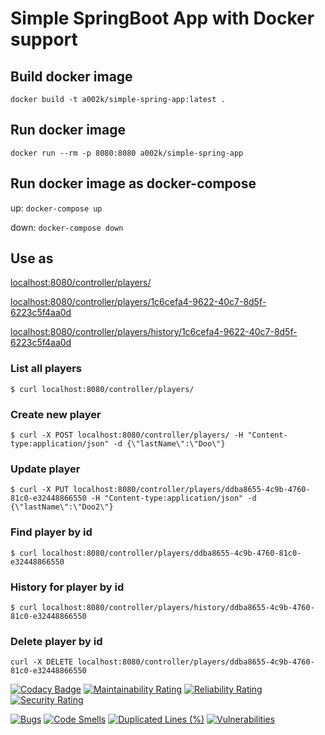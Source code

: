 # Simple SpringBoot App with Docker support

## Build docker image

`docker build -t a002k/simple-spring-app:latest .`

## Run docker image

`docker run --rm -p 8080:8080 a002k/simple-spring-app`

## Run docker image as docker-compose

up: `docker-compose up`

down: `docker-compose down`

## Use as

[localhost:8080/controller/players/](localhost:8080/controller/players/)

[localhost:8080/controller/players/1c6cefa4-9622-40c7-8d5f-6223c5f4aa0d](localhost:8080/controller/players/1c6cefa4-9622-40c7-8d5f-6223c5f4aa0d)

[localhost:8080/controller/players/history/1c6cefa4-9622-40c7-8d5f-6223c5f4aa0d](localhost:8080/controller/players/history/1c6cefa4-9622-40c7-8d5f-6223c5f4aa0d)

### List all players

`$ curl localhost:8080/controller/players/`

### Create new player

`$ curl -X POST localhost:8080/controller/players/ -H "Content-type:application/json" -d {\"lastName\":\"Doo\"}`

### Update player

`$ curl -X PUT localhost:8080/controller/players/ddba8655-4c9b-4760-81c0-e32448866550 -H "Content-type:application/json" -d {\"lastName\":\"Doo2\"}`

### Find player by id

`$ curl localhost:8080/controller/players/ddba8655-4c9b-4760-81c0-e32448866550`

### History for player by id

`$ curl localhost:8080/controller/players/history/ddba8655-4c9b-4760-81c0-e32448866550`

### Delete player by id

`curl -X DELETE localhost:8080/controller/players/ddba8655-4c9b-4760-81c0-e32448866550`

[![Codacy Badge](https://api.codacy.com/project/badge/Grade/53ba623ba8c3475693088b60067b1a7b)](https://app.codacy.com/gh/ak-git/SimpleSpringApp?utm_source=github.com&utm_medium=referral&utm_content=ak-git/SimpleSpringApp&utm_campaign=Badge_Grade_Settings)
[![Maintainability Rating](https://sonarcloud.io/api/project_badges/measure?project=ak-git_SimpleSpringApp&metric=sqale_rating)](https://sonarcloud.io/summary/new_code?id=ak-git_SimpleSpringApp)
[![Reliability Rating](https://sonarcloud.io/api/project_badges/measure?project=ak-git_SimpleSpringApp&metric=reliability_rating)](https://sonarcloud.io/summary/new_code?id=ak-git_SimpleSpringApp)
[![Security Rating](https://sonarcloud.io/api/project_badges/measure?project=ak-git_SimpleSpringApp&metric=security_rating)](https://sonarcloud.io/summary/new_code?id=ak-git_SimpleSpringApp)

[![Bugs](https://sonarcloud.io/api/project_badges/measure?project=ak-git_SimpleSpringApp&metric=bugs)](https://sonarcloud.io/summary/new_code?id=ak-git_SimpleSpringApp)
[![Code Smells](https://sonarcloud.io/api/project_badges/measure?project=ak-git_SimpleSpringApp&metric=code_smells)](https://sonarcloud.io/summary/new_code?id=ak-git_SimpleSpringApp)
[![Duplicated Lines (%)](https://sonarcloud.io/api/project_badges/measure?project=ak-git_SimpleSpringApp&metric=duplicated_lines_density)](https://sonarcloud.io/summary/new_code?id=ak-git_SimpleSpringApp)
[![Vulnerabilities](https://sonarcloud.io/api/project_badges/measure?project=ak-git_SimpleSpringApp&metric=vulnerabilities)](https://sonarcloud.io/summary/new_code?id=ak-git_SimpleSpringApp)